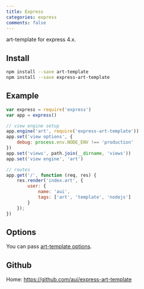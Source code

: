 ```yaml
---
title: Express
categories: express
comments: false
---
```


art-template for express 4.x.

## Install

```bash
npm install --save art-template
npm install --save express-art-template
```

## Example

```js
var express = require('express')
var app = express()

// view engine setup
app.engine('art', require('express-art-template'))
app.set('view options', {
    debug: process.env.NODE_ENV !== 'production'
})
app.set('views', path.join(__dirname, 'views'))
app.set('view engine', 'art')

// routes
app.get('/', function (req, res) {
    res.render('index.art', {
        user: {
            name: 'aui',
            tags: ['art', 'template', 'nodejs']
        }
    });
})
```

## Options

You can pass [art-template options](../docs/options.html).

## Github

Home: <https://github.com/aui/express-art-template>
